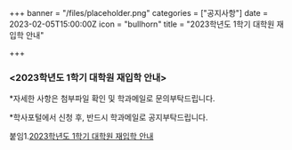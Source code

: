 +++
banner = "/files/placeholder.png"
categories = ["공지사항"]
date = 2023-02-05T15:00:00Z
icon = "bullhorn"
title = "2023학년도 1학기 대학원 재입학 안내"

+++
### **<2023학년도 1학기 대학원 재입학 안내>**

\*자세한 사항은 첨부파일 확인 및 학과메일로 문의부탁드립니다.

\*학사포털에서 신청 후, 반드시 학과메일로 공지부탁드립니다.

붙임1.[2023학년도 1학기 대학원 재입학 안내](/files/1-2023-1-re-admission-application-guidelines-2023-spring-semester-3.zip)
